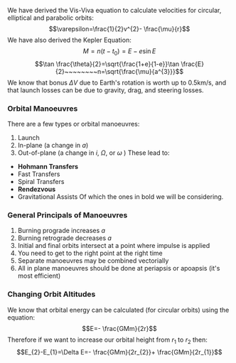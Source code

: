 We have derived the Vis-Viva equation to calculate velocities for circular, elliptical and parabolic orbits:
$$\varepsilon=\frac{1}{2}v^{2}- \frac{\mu}{r}$$
We have also derived the Kepler Equation:
$$M=n(t-t_{0})=E-e\sin E$$
$$\tan \frac{\theta}{2}=\sqrt{\frac{1+e}{1-e}}\tan \frac{E}{2}~~~~~~~~n=\sqrt{\frac{\mu}{a^{3}}}$$
We know that bonus $\Delta V$ due to Earth's rotation is worth up to 0.5km/s, and that launch losses can be due to gravity, drag, and steering losses.
### Orbital Manoeuvres
There are a few types or orbital manoeuvres:
1) Launch
2) In-plane (a change in $a$)
3) Out-of-plane (a change in $i$, $\Omega$, or $\omega$ )
These lead to:
- **Hohmann Transfers**
- Fast Transfers
- Spiral Transfers
- **Rendezvous**
- Gravitational Assists
Of which the ones in bold we will be considering.
### General Principals of Manoeuvres
1) Burning prograde increases $a$
2) Burning retrograde decreases $a$
3) Initial and final orbits intersect at a point where impulse is applied
4) You need to get to the right point at the right time
5) Separate manoeuvres may be combined vectorially
6) All in plane manoeuvres should be done at periapsis or apoapsis (it's most efficient)
### Changing Orbit Altitudes
We know that orbital energy can be calculated (for circular orbits) using the equation:
$$E=- \frac{GMm}{2r}$$
Therefore if we want to increase our orbital height from $r_{1}$ to $r_{2}$ then:
$$E_{2}-E_{1}=\Delta E=- \frac{GMm}{2r_{2}}+ \frac{GMm}{2r_{1}}$$
